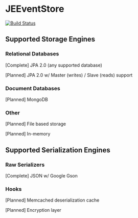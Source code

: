 JEEventStore
============

[![Build Status](https://travis-ci.org/JEEventStore/JEEventStore.png?branch=master)](https://travis-ci.org/JEEventStore/JEEventStore)

## Supported Storage Engines

### Relational Databases
[Complete] JPA 2.0 (any supported database)

[Planned] JPA 2.0 w/ Master (writes) / Slave (reads) support

### Document Databases
[Planned] MongoDB

### Other
[Planned] File based storage

[Planned] In-memory

## Supported Serialization Engines

### Raw Serializers
[Complete] JSON w/ Google Gson

### Hooks
[Planned] Memcached deserialization cache

[Planned] Encryption layer

